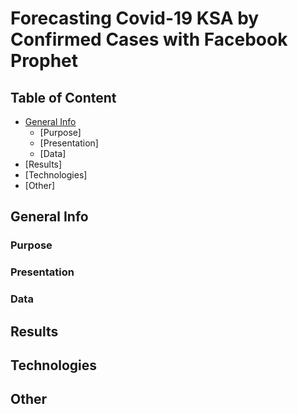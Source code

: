 # Forecasting Covid-19 KSA by Confirmed Cases with Facebook Prophet

 ## Table of Content
- [General Info](#general-Info)
  - [Purpose]
  - [Presentation]
  - [Data]
- [Results]
- [Technologies]
- [Other] 

## General Info

### Purpose
### Presentation
### Data

## Results
## Technologies
## Other
